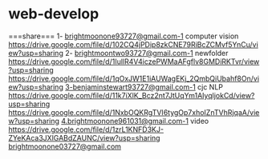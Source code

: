 # web-develop
===share===
1- brightmoonone93727@gmail.com-1  computer vision
https://drive.google.com/file/d/102CQ4jPDip8zkCNE79RiBcZCMvf5YnCu/view?usp=sharing
2- brightmoontwo93727@gmail.com-1  newfolder https://drive.google.com/file/d/1IullR4V4iczePWMaAFgflv8GMDiRKTvr/view?usp=sharing
https://drive.google.com/file/d/1qOxJW1E1iAUWagEKj_2QmbQiUbahf8On/view?usp=sharing
3-benjaminstewart93727@gmail.com-1 cjc NLP
https://drive.google.com/file/d/11k7iXlK_Bcz2nt7JtUqYm1AIyqljokCd/view?usp=sharing
https://drive.google.com/file/d/1NxbOQKRgTVI6tygOp7xhoIZnTVhRjqaA/view?usp=sharing
4.brightmoonone961031@gmail.com-1 video
https://drive.google.com/file/d/1zrL1KNFD3KJ-ZYeKAca3JXlGABdZAUNC/view?usp=sharing
brightmoonone03727@gmail.com
